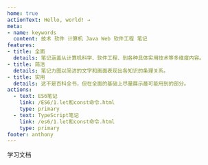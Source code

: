 ```yaml
---
home: true
actionText: Hello, world! →
meta:
- name: keywords
  content: 技术 软件 计算机 Java Web 软件工程 笔记
features:
- title: 全面
  details: 笔记涵盖从计算机科学、软件工程、到各种具体实用技术等多维度内容。
- title: 简洁
  details: 笔记力图以简洁的文字和画面表现出各知识的条理关系。
- title: 实用
  details: 这不是百科全书，但在全面的基础上尽量展示最可能用到的部分。
actions:
  - text: ES6笔记
    link: /ES6/1.let和const命令.html
    type: primary
  - text: TypeScript笔记
    link: /es6/1.let和const命令.html
    type: primary
footer: anthony
---
```



学习文档